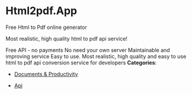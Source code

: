 # Html2pdf.App


Free Html to Pdf online generator

Most realistic, high quality html to pdf api service!

Free API - no payments
No need your own server
Maintainable and improving service
Easy to use.  Most realistic, high quality and easy to use html to pdf api conversion service for developers
**Categories**:

- [Documents & Productivity](https://github/awesome-apis/awesome-apis#documents-and-productivity)

- [Api](https://github/awesome-apis/awesome-apis#api)



